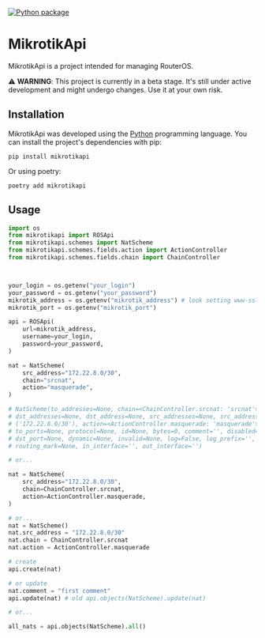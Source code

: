 [![Python package](https://github.com/goltsevnet/MikrotikApi/actions/workflows/python-package.yml/badge.svg?branch=main)](https://github.com/goltsevnet/MikrotikApi/actions/workflows/python-package.yml)


# MikrotikApi

MikrotikApi is a project intended for managing RouterOS.

:warning: **WARNING**: This project is currently in a beta stage. It's still under active development and might undergo changes. Use it at your own risk.

## Installation

MikrotikApi was developed using the [Python](https://www.python.org/downloads/) programming language. You can install the project's dependencies with pip:

```shell
pip install mikrotikapi
```

Or using poetry:

```shell
poetry add mikrotikapi
```

## Usage

```python
import os
from mikrotikapi import ROSApi
from mikrotikapi.schemes import NatScheme
from mikrotikapi.schemes.fields.action import ActionController
from mikrotikapi.schemes.fields.chain import ChainController



your_login = os.getenv("your_login")
your_password = os.getenv("your_password")
mikrotik_address = os.getenv("mikrotik_address") # look setting www-ssl port
mikrotik_port = os.getenv("mikrotik_port")

api = ROSApi(
    url=mikrotik_address,
    username=your_login,
    password=your_password,
)

nat = NatScheme(
    src_address="172.22.8.0/30",
    chain="srcnat",
    action="masquerade",
)

# NatScheme(to_addresses=None, chain=<ChainController.srcnat: 'srcnat'>,
# dst_addresses=None, dst_address=None, src_addresses=None, src_address=IPv4Network
# ('172.22.8.0/30'), action=<ActionController.masquerade: 'masquerade'>, 
# to_ports=None, protocol=None, id=None, bytes=0, comment='', disabled=False, 
# dst_port=None, dynamic=None, invalid=None, log=False, log_prefix='', packets=None,
# routing_mark=None, in_interface='', out_interface='')

# or...

nat = NatScheme(
    src_address="172.22.8.0/30",
    chain=ChainController.srcnat,
    action=ActionController.masquerade,
)

# or...
nat = NatScheme()
nat.src_address = "172.22.8.0/30"
nat.chain = ChainController.srcnat
nat.action = ActionController.masquerade

# create
api.create(nat)

# or update
nat.comment = "first comment"
api.update(nat) # old api.objects(NatScheme).update(nat)

# or...

all_nats = api.objects(NatScheme).all()


```

